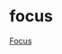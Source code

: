 # focus

<a href='javascript:!function(){"use strict";var e=document.createElement("style");document.head.appendChild(e),e.sheet.insertRule("*:focus{outline:1px solid cyan!important;}")}();'>Focus</a>